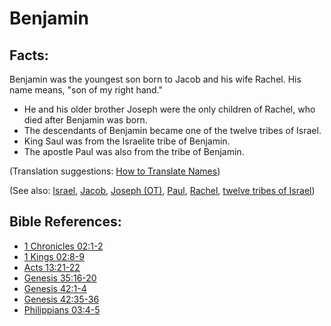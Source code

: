 # Benjamin #

## Facts: ##

Benjamin was the youngest son born to Jacob and his wife Rachel. His name means, "son of my right hand."

* He and his older brother Joseph were the only children of Rachel, who died after Benjamin was born.
* The descendants of Benjamin became one of the twelve tribes of Israel.
* King Saul was from the Israelite tribe of Benjamin.
* The apostle Paul was also from the tribe of Benjamin.

(Translation suggestions: [How to Translate Names](en/ta-vol1/translate/man/translate-names))

(See also: [Israel](../other/israel.md), [Jacob](../other/jacob.md), [Joseph (OT)](../other/josephot.md), [Paul](../other/paul.md), [Rachel](../other/rachel.md), [twelve tribes of Israel](../other/12tribesofisrael.md))

## Bible References: ##

* [1 Chronicles 02:1-2](en/tn/1ch/help/02/01)
* [1 Kings 02:8-9](en/tn/1ki/help/02/08)
* [Acts 13:21-22](en/tn/act/help/13/21)
* [Genesis 35:16-20](en/tn/gen/help/35/16)
* [Genesis 42:1-4](en/tn/gen/help/42/01)
* [Genesis 42:35-36](en/tn/gen/help/42/35)
* [Philippians 03:4-5](en/tn/php/help/03/04)